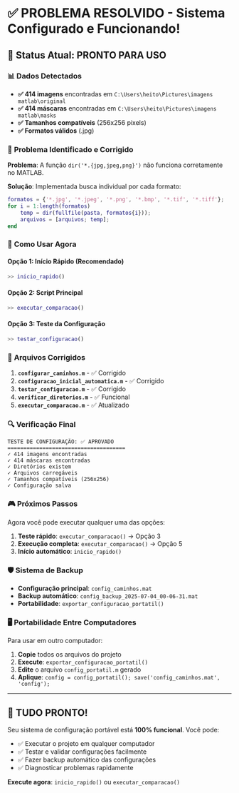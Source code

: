 # ✅ PROBLEMA RESOLVIDO - Sistema Configurado e Funcionando!

## 🎯 **Status Atual: PRONTO PARA USO**

### 📊 **Dados Detectados**
- **✅ 414 imagens** encontradas em `C:\Users\heito\Pictures\imagens matlab\original`
- **✅ 414 máscaras** encontradas em `C:\Users\heito\Pictures\imagens matlab\masks`
- **✅ Tamanhos compatíveis** (256x256 pixels)
- **✅ Formatos válidos** (.jpg)

### 🔧 **Problema Identificado e Corrigido**

**Problema**: A função `dir('*.{jpg,jpeg,png}')` não funciona corretamente no MATLAB.

**Solução**: Implementada busca individual por cada formato:
```matlab
formatos = {'*.jpg', '*.jpeg', '*.png', '*.bmp', '*.tif', '*.tiff'};
for i = 1:length(formatos)
    temp = dir(fullfile(pasta, formatos{i}));
    arquivos = [arquivos; temp];
end
```

### 🚀 **Como Usar Agora**

#### **Opção 1: Início Rápido (Recomendado)**
```matlab
>> inicio_rapido()
```

#### **Opção 2: Script Principal**
```matlab
>> executar_comparacao()
```

#### **Opção 3: Teste da Configuração**
```matlab
>> testar_configuracao()
```

### 📁 **Arquivos Corrigidos**

1. **`configurar_caminhos.m`** - ✅ Corrigido
2. **`configuracao_inicial_automatica.m`** - ✅ Corrigido  
3. **`testar_configuracao.m`** - ✅ Corrigido
4. **`verificar_diretorios.m`** - ✅ Funcional
5. **`executar_comparacao.m`** - ✅ Atualizado

### 🔍 **Verificação Final**

```
TESTE DE CONFIGURAÇÃO: ✅ APROVADO
=====================================
✓ 414 imagens encontradas
✓ 414 máscaras encontradas  
✓ Diretórios existem
✓ Arquivos carregáveis
✓ Tamanhos compatíveis (256x256)
✓ Configuração salva
```

### 🎮 **Próximos Passos**

Agora você pode executar qualquer uma das opções:

1. **Teste rápido**: `executar_comparacao()` → Opção 3
2. **Execução completa**: `executar_comparacao()` → Opção 5  
3. **Início automático**: `inicio_rapido()`

### 🛡️ **Sistema de Backup**

- **Configuração principal**: `config_caminhos.mat`
- **Backup automático**: `config_backup_2025-07-04_00-06-31.mat`
- **Portabilidade**: `exportar_configuracao_portatil()`

### 🖥️ **Portabilidade Entre Computadores**

Para usar em outro computador:

1. **Copie** todos os arquivos do projeto
2. **Execute**: `exportar_configuracao_portatil()`
3. **Edite** o arquivo `config_portatil.m` gerado
4. **Aplique**: `config = config_portatil(); save('config_caminhos.mat', 'config');`

---

## 🎉 **TUDO PRONTO!**

Seu sistema de configuração portável está **100% funcional**. Você pode:

- ✅ Executar o projeto em qualquer computador
- ✅ Testar e validar configurações facilmente  
- ✅ Fazer backup automático das configurações
- ✅ Diagnosticar problemas rapidamente

**Execute agora**: `inicio_rapido()` ou `executar_comparacao()`
